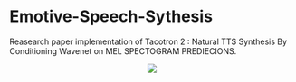 # Emotive-Speech-Sythesis

Reasearch paper implementation of Tacotron 2 :
      Natural TTS Synthesis By Conditioning Wavenet on MEL SPECTOGRAM PREDIECIONS.
<p align="center">
  <img src="https://preview.ibb.co/bU8sLS/Tacotron_2_Architecture.png"/>
</p>
